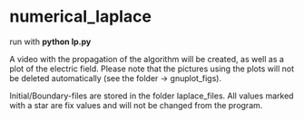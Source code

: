 # numerical_laplace

run with **python lp.py**

A video with the propagation of the algorithm will be created, as well as a plot of the electric field. Please note that the pictures using the plots will not be deleted automatically (see the folder -> gnuplot_figs).

Initial/Boundary-files are stored in the folder laplace_files. All values marked with a star are fix values and will not be changed from the program.
